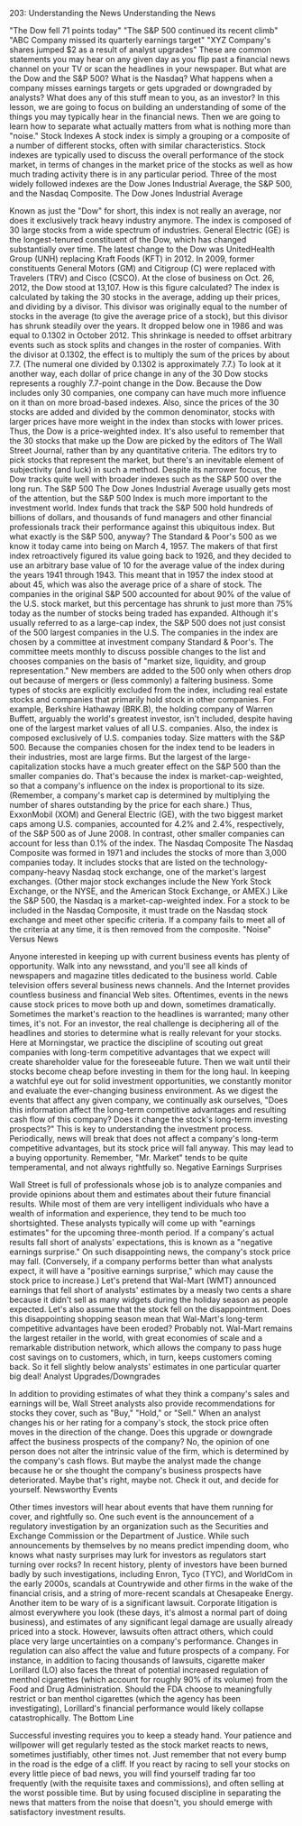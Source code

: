 203: Understanding the News
Understanding the News

"The Dow fell 71 points today"
"The S&P 500 continued its recent climb"
"ABC Company missed its quarterly earnings target"
"XYZ Company's shares jumped $2 as a result of analyst upgrades"
These are common statements you may hear on any given day as you flip past a financial news channel on your TV or scan the headlines in your newspaper. But what are the Dow and the S&P 500? What is the Nasdaq? What happens when a company misses earnings targets or gets upgraded or downgraded by analysts? What does any of this stuff mean to you, as an investor?
In this lesson, we are going to focus on building an understanding of some of the things you may typically hear in the financial news. Then we are going to learn how to separate what actually matters from what is nothing more than "noise."
Stock Indexes
A stock index is simply a grouping or a composite of a number of different stocks, often with similar characteristics. Stock indexes are typically used to discuss the overall performance of the stock market, in terms of changes in the market price of the stocks as well as how much trading activity there is in any particular period. Three of the most widely followed indexes are the Dow Jones Industrial Average, the S&P 500, and the Nasdaq Composite.
The Dow Jones Industrial Average

Known as just the "Dow" for short, this index is not really an average, nor does it exclusively track heavy industry anymore. The index is composed of 30 large stocks from a wide spectrum of industries. General Electric (GE) is the longest-tenured constituent of the Dow, which has changed substantially over time. The latest change to the Dow was UnitedHealth Group (UNH) replacing Kraft Foods (KFT) in 2012. In 2009, former constituents General Motors (GM) and Citigroup (C) were replaced with Travelers (TRV) and Cisco (CSCO).
At the close of business on Oct. 26, 2012, the Dow stood at 13,107. How is this figure calculated?
The index is calculated by taking the 30 stocks in the average, adding up their prices, and dividing by a divisor. This divisor was originally equal to the number of stocks in the average (to give the average price of a stock), but this divisor has shrunk steadily over the years. It dropped below one in 1986 and was equal to 0.1302 in October 2012. This shrinkage is needed to offset arbitrary events such as stock splits and changes in the roster of companies. With the divisor at 0.1302, the effect is to multiply the sum of the prices by about 7.7. (The numeral one divided by 0.1302 is approximately 7.7.) To look at it another way, each dollar of price change in any of the 30 Dow stocks represents a roughly 7.7-point change in the Dow.
Because the Dow includes only 30 companies, one company can have much more influence on it than on more broad-based indexes. Also, since the prices of the 30 stocks are added and divided by the common denominator, stocks with larger prices have more weight in the index than stocks with lower prices. Thus, the Dow is a price-weighted index. It's also useful to remember that the 30 stocks that make up the Dow are picked by the editors of The Wall Street Journal, rather than by any quantitative criteria. The editors try to pick stocks that represent the market, but there's an inevitable element of subjectivity (and luck) in such a method.
Despite its narrower focus, the Dow tracks quite well with broader indexes such as the S&P 500 over the long run.
The S&P 500
The Dow Jones Industrial Average usually gets most of the attention, but the S&P 500 Index is much more important to the investment world. Index funds that track the S&P 500 hold hundreds of billions of dollars, and thousands of fund managers and other financial professionals track their performance against this ubiquitous index. But what exactly is the S&P 500, anyway?
The Standard & Poor's 500 as we know it today came into being on March 4, 1957. The makers of that first index retroactively figured its value going back to 1926, and they decided to use an arbitrary base value of 10 for the average value of the index during the years 1941 through 1943. This meant that in 1957 the index stood at about 45, which was also the average price of a share of stock. The companies in the original S&P 500 accounted for about 90% of the value of the U.S. stock market, but this percentage has shrunk to just more than 75% today as the number of stocks being traded has expanded.
Although it's usually referred to as a large-cap index, the S&P 500 does not just consist of the 500 largest companies in the U.S. The companies in the index are chosen by a committee at investment company Standard & Poor's. The committee meets monthly to discuss possible changes to the list and chooses companies on the basis of "market size, liquidity, and group representation." New members are added to the 500 only when others drop out because of mergers or (less commonly) a faltering business.
Some types of stocks are explicitly excluded from the index, including real estate stocks and companies that primarily hold stock in other companies. For example, Berkshire Hathaway (BRK.B), the holding company of Warren Buffett, arguably the world's greatest investor, isn't included, despite having one of the largest market values of all U.S. companies. Also, the index is composed exclusively of U.S. companies today.
Size matters with the S&P 500. Because the companies chosen for the index tend to be leaders in their industries, most are large firms. But the largest of the large-capitalization stocks have a much greater effect on the S&P 500 than the smaller companies do. That's because the index is market-cap-weighted, so that a company's influence on the index is proportional to its size. (Remember, a company's market cap is determined by multiplying the number of shares outstanding by the price for each share.) Thus, ExxonMobil (XOM) and General Electric (GE), with the two biggest market caps among U.S. companies, accounted for 4.2% and 2.4%, respectively, of the S&P 500 as of June 2008. In contrast, other smaller companies can account for less than 0.1% of the index.
The Nasdaq Composite
The Nasdaq Composite was formed in 1971 and includes the stocks of more than 3,000 companies today. It includes stocks that are listed on the technology-company-heavy Nasdaq stock exchange, one of the market's largest exchanges. (Other major stock exchanges include the New York Stock Exchange, or the NYSE, and the American Stock Exchange, or AMEX.) Like the S&P 500, the Nasdaq is a market-cap-weighted index. For a stock to be included in the Nasdaq Composite, it must trade on the Nasdaq stock exchange and meet other specific criteria. If a company fails to meet all of the criteria at any time, it is then removed from the composite.
"Noise" Versus News

Anyone interested in keeping up with current business events has plenty of opportunity. Walk into any newsstand, and you'll see all kinds of newspapers and magazine titles dedicated to the business world. Cable television offers several business news channels. And the Internet provides countless business and financial Web sites.
Oftentimes, events in the news cause stock prices to move both up and down, sometimes dramatically. Sometimes the market's reaction to the headlines is warranted; many other times, it's not. For an investor, the real challenge is deciphering all of the headlines and stories to determine what is really relevant for your stocks.
Here at Morningstar, we practice the discipline of scouting out great companies with long-term competitive advantages that we expect will create shareholder value for the foreseeable future. Then we wait until their stocks become cheap before investing in them for the long haul. In keeping a watchful eye out for solid investment opportunities, we constantly monitor and evaluate the ever-changing business environment. As we digest the events that affect any given company, we continually ask ourselves, "Does this information affect the long-term competitive advantages and resulting cash flow of this company? Does it change the stock's long-term investing prospects?"
This is key to understanding the investment process. Periodically, news will break that does not affect a company's long-term competitive advantages, but its stock price will fall anyway. This may lead to a buying opportunity. Remember, "Mr. Market" tends to be quite temperamental, and not always rightfully so.
Negative Earnings Surprises

Wall Street is full of professionals whose job is to analyze companies and provide opinions about them and estimates about their future financial results. While most of them are very intelligent individuals who have a wealth of information and experience, they tend to be much too shortsighted. These analysts typically will come up with "earnings estimates" for the upcoming three-month period. If a company's actual results fall short of analysts' expectations, this is known as a "negative earnings surprise." On such disappointing news, the company's stock price may fall. (Conversely, if a company performs better than what analysts expect, it will have a "positive earnings surprise," which may cause the stock price to increase.)
Let's pretend that Wal-Mart (WMT) announced earnings that fell short of analysts' estimates by a measly two cents a share because it didn't sell as many widgets during the holiday season as people expected. Let's also assume that the stock fell on the disappointment. Does this disappointing shopping season mean that Wal-Mart's long-term competitive advantages have been eroded? Probably not. Wal-Mart remains the largest retailer in the world, with great economies of scale and a remarkable distribution network, which allows the company to pass huge cost savings on to customers, which, in turn, keeps customers coming back. So it fell slightly below analysts' estimates in one particular quarter big deal!
Analyst Upgrades/Downgrades

In addition to providing estimates of what they think a company's sales and earnings will be, Wall Street analysts also provide recommendations for stocks they cover, such as "Buy," "Hold," or "Sell." When an analyst changes his or her rating for a company's stock, the stock price often moves in the direction of the change. Does this upgrade or downgrade affect the business prospects of the company? No, the opinion of one person does not alter the intrinsic value of the firm, which is determined by the company's cash flows. But maybe the analyst made the change because he or she thought the company's business prospects have deteriorated. Maybe that's right, maybe not. Check it out, and decide for yourself.
Newsworthy Events

Other times investors will hear about events that have them running for cover, and rightfully so. One such event is the announcement of a regulatory investigation by an organization such as the Securities and Exchange Commission or the Department of Justice. While such announcements by themselves by no means predict impending doom, who knows what nasty surprises may lurk for investors as regulators start turning over rocks? In recent history, plenty of investors have been burned badly by such investigations, including Enron, Tyco (TYC), and WorldCom in the early 2000s, scandals at Countrywide and other firms in the wake of the financial crisis, and a string of more-recent scandals at Chesapeake Energy. 
Another item to be wary of is a significant lawsuit. Corporate litigation is almost everywhere you look (these days, it's almost a normal part of doing business), and estimates of any significant legal damage are usually already priced into a stock. However, lawsuits often attract others, which could place very large uncertainties on a company's performance.
Changes in regulation can also affect the value and future prospects of a company. For instance, in addition to facing thousands of lawsuits, cigarette maker Lorillard (LO) also faces the threat of potential increased regulation of menthol cigarettes (which account for roughly 90% of its volume) from the Food and Drug Administration. Should the FDA choose to meaningfully restrict or ban menthol cigarettes (which the agency has been investigating), Lorillard's financial performance would likely collapse catastrophically.
The Bottom Line

Successful investing requires you to keep a steady hand. Your patience and willpower will get regularly tested as the stock market reacts to news, sometimes justifiably, other times not. Just remember that not every bump in the road is the edge of a cliff. If you react by racing to sell your stocks on every little piece of bad news, you will find yourself trading far too frequently (with the requisite taxes and commissions), and often selling at the worst possible time. But by using focused discipline in separating the news that matters from the noise that doesn't, you should emerge with satisfactory investment results.

